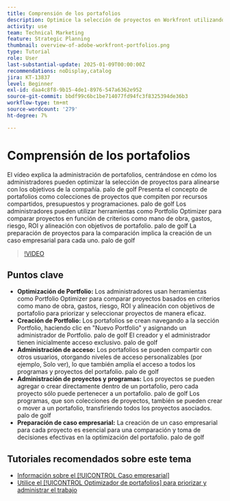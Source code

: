 ```yaml
---
title: Comprensión de los portafolios
description: Optimice la selección de proyectos en Workfront utilizando Portfolio Optimizer, creando portafolios con acceso administrado, organizando proyectos y programas y preparando casos comerciales para la toma de decisiones informada.
activity: use
team: Technical Marketing
feature: Strategic Planning
thumbnail: overview-of-adobe-workfront-portfolios.png
type: Tutorial
role: User
last-substantial-update: 2025-01-09T00:00:00Z
recommendations: noDisplay,catalog
jira: KT-13837
level: Beginner
exl-id: daa4c8f8-9b15-4de1-8976-547a6362e952
source-git-commit: bbdf99c6bc1be714077fd94fc3f8325394de36b3
workflow-type: tm+mt
source-wordcount: '279'
ht-degree: 7%

---
```


# Comprensión de los portafolios

El vídeo explica la administración de portafolios, centrándose en cómo los administradores pueden optimizar la selección de proyectos para alinearse con los objetivos de la compañía. palo de golf Presenta el concepto de portafolios como colecciones de proyectos que compiten por recursos compartidos, presupuestos y programaciones. palo de golf Los administradores pueden utilizar herramientas como Portfolio Optimizer para comparar proyectos en función de criterios como mano de obra, gastos, riesgo, ROI y alineación con objetivos de portafolio. palo de golf La preparación de proyectos para la comparación implica la creación de un caso empresarial para cada uno. palo de golf


>[!VIDEO](https://video.tv.adobe.com/v/3442807/?quality=12&learn=on&enablevpops=1)

## Puntos clave

* **Optimización de Portfolio:** Los administradores usan herramientas como Portfolio Optimizer para comparar proyectos basados en criterios como mano de obra, gastos, riesgo, ROI y alineación con objetivos de portafolio para priorizar y seleccionar proyectos de manera eficaz.
* **Creación de Portfolio:** Los portafolios se crean navegando a la sección Portfolio, haciendo clic en &quot;Nuevo Portfolio&quot; y asignando un administrador de Portfolio. palo de golf El creador y el administrador tienen inicialmente acceso exclusivo. palo de golf
* **Administración de acceso:** Los portafolios se pueden compartir con otros usuarios, otorgando niveles de acceso personalizables (por ejemplo, Solo ver), lo que también amplía el acceso a todos los programas y proyectos del portafolio. palo de golf
* **Administración de proyectos y programas:** Los proyectos se pueden agregar o crear directamente dentro de un portafolio, pero cada proyecto sólo puede pertenecer a un portafolio. palo de golf Los programas, que son colecciones de proyectos, también se pueden crear o mover a un portafolio, transfiriendo todos los proyectos asociados. palo de golf
* **Preparación de caso empresarial:** La creación de un caso empresarial para cada proyecto es esencial para una comparación y toma de decisiones efectivas en la optimización del portafolio. palo de golf


## Tutoriales recomendados sobre este tema

* [Información sobre el [!UICONTROL Caso empresarial]](/help/portfolios-and-programs/introduction-to-the-business-case.md)
* [Utilice el [!UICONTROL Optimizador de portafolios] para priorizar y administrar el trabajo](/help/portfolios-and-programs/prioritize-and-manage-work-with-portfolios.md)

